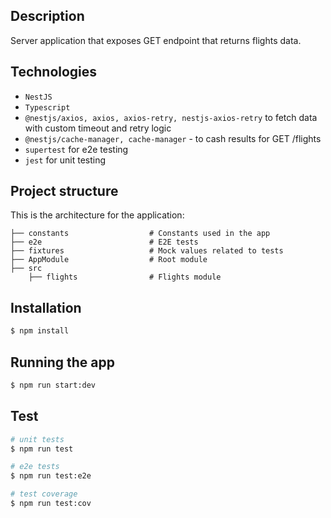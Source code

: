 ## Description

Server application that exposes GET endpoint that returns flights data.

## Technologies

- `NestJS`
- `Typescript`
- `@nestjs/axios, axios, axios-retry, nestjs-axios-retry` to fetch data with custom timeout and retry logic
- `@nestjs/cache-manager, cache-manager` - to cash results for GET /flights
- `supertest` for e2e testing
- `jest` for unit testing

## Project structure

This is the architecture for the application:

    ├── constants                  # Constants used in the app
    ├── e2e                        # E2E tests
    ├── fixtures                   # Mock values related to tests
    ├── AppModule                  # Root module
    ├── src
        ├── flights                # Flights module

## Installation

```bash
$ npm install
```

## Running the app

```bash
$ npm run start:dev
```

## Test

```bash
# unit tests
$ npm run test

# e2e tests
$ npm run test:e2e

# test coverage
$ npm run test:cov
```
